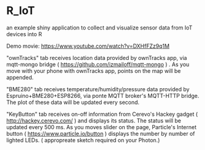 # R_IoT
an example shiny application to collect and visualize sensor data from IoT devices into R 

Demo movie: https://www.youtube.com/watch?v=DXHfFZz9q1M

"ownTracks" tab receives location data provided by ownTracks app, via mqtt-mongo bridge ( https://github.com/izmailoff/mqtt-mongo ) .
As you move with your phone with ownTracks app, points on the map will be appended.

"BME280" tab receives temperature/humidity/pressure data provided by Espruino+BME280+ESP8266, via ponte MQTT broker's MQTT-HTTP bridge.
The plot of these data will be updated every second.

"KeyButton" tab receives on-off information from Cerevo's Hackey gadget ( http://hackey.cerevo.com/ ) and displays its status. The status will be updated every 500 ms.
As you moves slider on the page, Particle's Internet button ( https://www.particle.io/button ) displays the number by number of lighted LEDs.
( appropreate sketch required on your Photon.)

